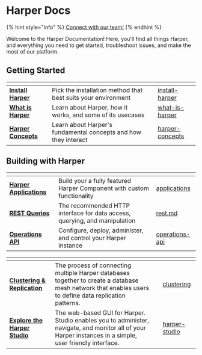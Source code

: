 # Harper Docs

{% hint style="info" %}
[Connect with our team!](https://www.harpersystems.dev/contact)
{% endhint %}

Welcome to the Harper Documentation! Here, you'll find all things Harper, and everything you need to get started, troubleshoot issues, and make the most of our platform.

## Getting Started

<table data-column-title-hidden data-view="cards"><thead><tr><th></th><th></th><th data-hidden></th><th data-hidden data-card-target data-type="content-ref"></th></tr></thead><tbody><tr><td><a href="getting-started/install-harper.md"><strong>Install Harper</strong></a></td><td>Pick the installation method that best suits your environment</td><td></td><td><a href="getting-started/install-harper.md">install-harper</a></td></tr><tr><td><a href="getting-started/what-is-harper.md"><strong>What is Harper</strong></a></td><td>Learn about Harper, how it works, and some of its usecases</td><td></td><td><a href="getting-started/what-is-harper.md">what-is-harper</a></td></tr><tr><td><a href="getting-started/harper-concepts.md"><strong>Harper Concepts</strong></a></td><td>Learn about Harper's fundamental concepts and how they interact</td><td></td><td><a href="getting-started/harper-concepts.md">harper-concepts</a></td></tr></tbody></table>

## Building with Harper

<table data-column-title-hidden data-view="cards"><thead><tr><th></th><th></th><th data-hidden data-card-target data-type="content-ref"></th></tr></thead><tbody><tr><td><a href="developers/applications/"><strong>Harper Applications</strong></a></td><td>Build your a fully featured Harper Component with custom functionality</td><td><a href="developers/applications/">applications</a></td></tr><tr><td><a href="developers/rest.md"><strong>REST Queries</strong></a></td><td>The recommended HTTP interface for data access, querying, and manipulation</td><td><a href="developers/rest.md">rest.md</a></td></tr><tr><td><a href="developers/operations-api/"><strong>Operations API</strong></a></td><td>Configure, deploy, administer, and control your Harper instance</td><td><a href="developers/operations-api/">operations-api</a></td></tr></tbody></table>

<table data-card-size="large" data-view="cards"><thead><tr><th></th><th></th><th data-hidden></th><th data-hidden data-card-target data-type="content-ref"></th></tr></thead><tbody><tr><td><a href="developers/replication/"><strong>Clustering &#x26; Replication</strong></a></td><td>The process of connecting multiple Harper databases together to create a database mesh network that enables users to define data replication patterns.</td><td></td><td><a href="developers/replication/">clustering</a></td></tr><tr><td><a href="administration/harper-studio/"><strong>Explore the Harper Studio</strong></a></td><td>The web-based GUI for Harper. Studio enables you to administer, navigate, and monitor all of your Harper instances in a simple, user friendly interface.</td><td></td><td><a href="administration/harper-studio/">harper-studio</a></td></tr></tbody></table>
